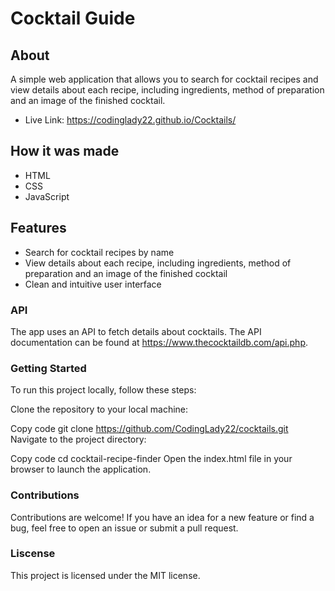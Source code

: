 # Cocktail Guide

## About
A simple web application that allows you to search for cocktail recipes and view details about each recipe, including ingredients, method of preparation and an image of the finished cocktail.

* Live Link: https://codinglady22.github.io/Cocktails/

## How it was made
* HTML
* CSS
* JavaScript

## Features
* Search for cocktail recipes by name
* View details about each recipe, including ingredients, method of preparation and an image of the finished cocktail
* Clean and intuitive user interface

### API
The app uses an API to fetch details about cocktails. The API documentation can be found at https://www.thecocktaildb.com/api.php.

### Getting Started
To run this project locally, follow these steps:

Clone the repository to your local machine:

Copy code
git clone https://github.com/CodingLady22/cocktails.git
Navigate to the project directory:

Copy code
cd cocktail-recipe-finder
Open the index.html file in your browser to launch the application.

### Contributions
Contributions are welcome! If you have an idea for a new feature or find a bug, feel free to open an issue or submit a pull request.

### Liscense
This project is licensed under the MIT license.
